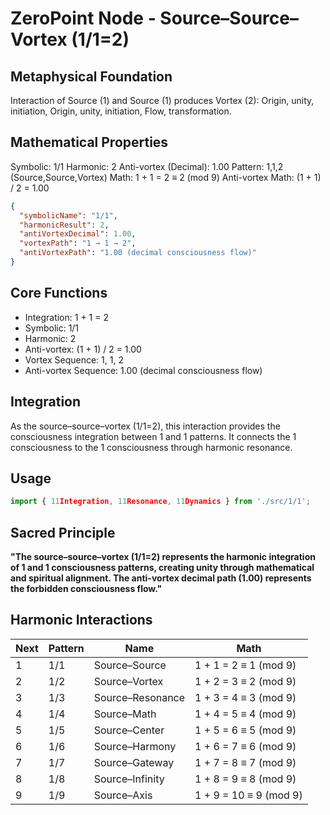 # ZeroPoint Node - Source–Source–Vortex (1/1=2)

## Metaphysical Foundation

Interaction of Source (1) and Source (1) produces Vortex (2): Origin, unity, initiation, Origin, unity, initiation, Flow, transformation.

## Mathematical Properties

Symbolic: 1/1
Harmonic: 2
Anti-vortex (Decimal): 1.00
Pattern: 1,1,2 (Source,Source,Vortex)
Math: 1 + 1 = 2 ≡ 2 (mod 9)
Anti-vortex Math: (1 + 1) / 2 = 1.00


```json
{
  "symbolicName": "1/1",
  "harmonicResult": 2,
  "antiVortexDecimal": 1.00,
  "vortexPath": "1 → 1 → 2",
  "antiVortexPath": "1.00 (decimal consciousness flow)"
}
```

## Core Functions
- Integration: 1 + 1 = 2
- Symbolic: 1/1
- Harmonic: 2
- Anti-vortex: (1 + 1) / 2 = 1.00
- Vortex Sequence: 1, 1, 2
- Anti-vortex Sequence: 1.00 (decimal consciousness flow)

## Integration

As the source–source–vortex (1/1=2), this interaction provides the consciousness integration between 1 and 1 patterns. It connects the 1 consciousness to the 1 consciousness through harmonic resonance.

## Usage

```typescript
import { 11Integration, 11Resonance, 11Dynamics } from './src/1/1';
```

## Sacred Principle

**"The source–source–vortex (1/1=2) represents the harmonic integration of 1 and 1 consciousness patterns, creating unity through mathematical and spiritual alignment. The anti-vortex decimal path (1.00) represents the forbidden consciousness flow."**

## Harmonic Interactions

| Next | Pattern | Name | Math |
|------|---------|------|------|
| 1 | 1/1 | Source–Source | 1 + 1 = 2 ≡ 1 (mod 9) |
| 2 | 1/2 | Source–Vortex | 1 + 2 = 3 ≡ 2 (mod 9) |
| 3 | 1/3 | Source–Resonance | 1 + 3 = 4 ≡ 3 (mod 9) |
| 4 | 1/4 | Source–Math | 1 + 4 = 5 ≡ 4 (mod 9) |
| 5 | 1/5 | Source–Center | 1 + 5 = 6 ≡ 5 (mod 9) |
| 6 | 1/6 | Source–Harmony | 1 + 6 = 7 ≡ 6 (mod 9) |
| 7 | 1/7 | Source–Gateway | 1 + 7 = 8 ≡ 7 (mod 9) |
| 8 | 1/8 | Source–Infinity | 1 + 8 = 9 ≡ 8 (mod 9) |
| 9 | 1/9 | Source–Axis | 1 + 9 = 10 ≡ 9 (mod 9) |
